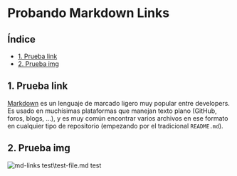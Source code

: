 # Probando Markdown Links

## Índice

* [1. Prueba link](#1-prueba-link)
* [2. Prueba img](#2-prueba-img)

## 1. Prueba link

[Markdown](https://es.wikipedia.org/wiki/Markdown) es un lenguaje de marcado
ligero muy popular entre developers. Es usado en muchísimas plataformas que
manejan texto plano (GitHub, foros, blogs, ...), y es muy común
encontrar varios archivos en ese formato en cualquier tipo de repositorio
(empezando por el tradicional `README.md`).

## 2. Prueba img

![md-links](https://user-images.githubusercontent.com/110297/42118443-b7a5f1f0-7bc8-11e8-96ad-9cc5593715a6.jpg)
test\test-file.md
test
